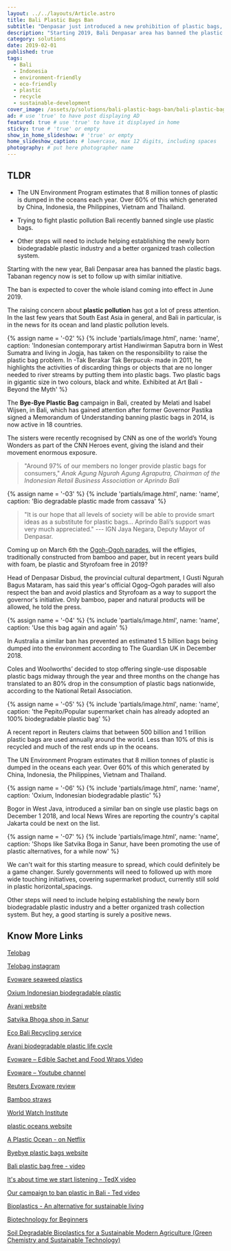 ```yaml
---
layout: ../../layouts/Article.astro
title: Bali Plastic Bags Ban
subtitle: "Denpasar just introduced a new prohibition of plastic bags, Styrofoam and plastic straws in supermarkets, convenience stores and shopping centres."
description: "Starting 2019, Bali Denpasar area has banned the plastic bags. The ban is expected to cover the whole island coming into effect in June 2019." # max 160 digits
category: solutions
date: 2019-02-01
published: true
tags:
  - Bali
  - Indonesia
  - environment-friendly
  - eco-friendly
  - plastic
  - recycle
  - sustainable-development
cover_image: /assets/p/solutions/bali-plastic-bags-ban/bali-plastic-bags-ban.jpg
ad: # use 'true' to have post displaying AD
featured: true # use 'true' to have it displayed in home
sticky: true # 'true' or empty
show_in_home_slideshow: # 'true' or empty
home_slideshow_caption: # lowercase, max 12 digits, including spaces
photography: # put here photographer name
---
```


<div class="tldr">

## TLDR

- The UN Environment Program estimates that 8 million tonnes of plastic is dumped in the oceans each year. Over 60% of this which generated by China, Indonesia, the Philippines, Vietnam and Thailand.

- Trying to fight plastic pollution Bali recently banned single use plastic bags.

- Other steps will need to include helping establishing the newly born biodegradable plastic industry and a better organized trash collection system.

</div>

Starting with the new year, Bali Denpasar area has banned the plastic bags. Tabanan regency now is set to follow up with similar initiative.

The ban is expected to cover the whole island coming into effect in June 2019.

The raising concern about **plastic pollution** has got a lot of press attention. In the last few years that South East Asia in general, and Bali in particular, is in the news for its ocean and land plastic pollution levels.

{% assign name = '-02' %}
{% include 'partials/image.html', name: 'name', caption: 'Indonesian contemporary artist Handiwirman Saputra born in West Sumatra and living in Jogja, has taken on the responsibility to raise the plastic bag problem. In -Tak Berakar Tak Berpucuk- made in 2011, he highlights the activities of discarding things or objects that are no longer needed to river streams by putting them into plastic bags. Two plastic bags in gigantic size in two colours, black and white. Exhibited at Art Bali - Beyond the Myth' %}

The **Bye-Bye Plastic Bag** campaign in Bali, created by Melati and Isabel Wijsen, in Bali, which has gained attention after former Governor Pastika signed a Memorandum of Understanding banning plastic bags in 2014, is now active in 18 countries.

The sisters were recently recognised by CNN as one of the world’s Young Wonders as part of the CNN Heroes event, giving the island and their movement enormous exposure.

> "Around 97% of our members no longer provide plastic bags for consumers," _Anak Agung Ngurah Agung Agraputra, Chairman of the Indonesian Retail Business Association or Aprindo Bali_

{% assign name = '-03' %}
{% include 'partials/image.html', name: 'name', caption: 'Bio degradable plastic made from cassava' %}

> "It is our hope that all levels of society will be able to provide smart ideas as a substitute for plastic bags... Aprindo Bali’s support was very much appreciated."
> --- IGN Jaya Negara, Deputy Mayor of Denpasar.

Coming up on March 6th the [Ogoh-Ogoh parades](https://fumes.junglestar.org/photo-journalism/ogoh-ogoh/), will the effigies, traditionally constructed from bamboo and paper, but in recent years build with foam, be plastic and Styrofoam free in 2019?

Head of Denpasar Disbud, the provincial cultural department, I Gusti Ngurah Bagus Mataram, has said this year's official Ogog-Ogoh parades will also respect the ban and avoid plastics and Styrofoam as a way to support the governor's initiative. Only bamboo, paper and natural products will be allowed, he told the press.

{% assign name = '-04' %}
{% include 'partials/image.html', name: 'name', caption: 'Use this bag again and again' %}

In Australia a similar ban has prevented an estimated 1.5 billion bags being dumped into the environment according to The Guardian UK in December 2018.

Coles and Woolworths’ decided to stop offering single-use disposable plastic bags midway through the year and three months on the change has translated to an 80% drop in the consumption of plastic bags nationwide, according to the National Retail Association.

{% assign name = '-05' %}
{% include 'partials/image.html', name: 'name', caption: 'the Pepito/Popular supermarket chain has already adopted an 100% biodegradable plastic bag' %}

A recent report in Reuters claims that between 500 billion and 1 trillion plastic bags are used annually around the world. Less than 10% of this is recycled and much of the rest ends up in the oceans.

The UN Environment Program estimates that 8 million tonnes of plastic is dumped in the oceans each year. Over 60% of this which generated by China, Indonesia, the Philippines, Vietnam and Thailand.

{% assign name = '-06' %}
{% include 'partials/image.html', name: 'name', caption: 'Oxium, Indonesian biodegradable plastic' %}

Bogor in West Java, introduced a similar ban on single use plastic bags on December 1 2018, and local News Wires are reporting the country's capital Jakarta could be next on the list.

{% assign name = '-07' %}
{% include 'partials/image.html', name: 'name', caption: 'Shops like Satvika Boga in Sanur, have been promoting the use of plastic alternatives, for a while now' %}

We can't wait for this starting measure to spread, which could definitely be a game changer. Surely governments will need to followed up with more wide touching initiatives, covering supermarket product, currently still sold in plastic horizontal_spacings.

Other steps will need to include helping establishing the newly born biodegradable plastic industry and a better organized trash collection system. But hey, a good starting is surely a positive news.

## Know More Links

[Telobag](http://telobag.com/en/home/)

[Telobag instagram](https://www.instagram.com/telobagindo/)

[Evoware seaweed plastics](http://www.evoware.id/)

[Oxium Indonesian biodegradable plastic](http://www.oxium.net/page/)

[Avani website](https://www.avanieco.com/)

[Satvika Bhoga shop in Sanur](https://goo.gl/maps/uskEeZ96ALJ2)

[Eco Bali Recycling service](http://eco-bali.com)

[Avani biodegradable plastic life cycle](https://www.avanieco.com/life-cycle-3/)

[Evoware – Edible Sachet and Food Wraps Video](https://youtu.be/24T6ruz1GhU)

[Evoware – Youtube channel](https://www.youtube.com/channel/UCBN9aRJfC-bI-f3ll4abZaQ/videos)

[Reuters Evoware review](https://www.reuters.com/article/us-indonesia-evoware/indonesian-startup-wages-war-on-plastic-with-edible-seaweed-cups-idUSKBN1DN0XA)

[Bamboo straws](https://bamboo-straws.com/)

[World Watch Institute](http://www.worldwatch.org/)

[plastic oceans website](https://plasticoceans.org/)

[A Plastic Ocean - on Netflix](https://www.netflix.com/id/title/80164032)

[Byebye plastic bags website](http://www.byebyeplasticbags.org)

[Bali plastic bag free - video](https://youtu.be/SsF4xun1-u0)

[It's about time we start listening - TedX video](https://youtu.be/Y6Z5eOv6Nnk)

[Our campaign to ban plastic in Bali - Ted video](https://youtu.be/P8GCjrDWWUM)

[Bioplastics - An alternative for sustainable living](https://advancebioplast.com/)

[Biotechnology for Beginners](https://amzn.to/3wuzL8x)

[Soil Degradable Bioplastics for a Sustainable Modern Agriculture (Green Chemistry and Sustainable Technology)](https://amzn.to/3yy7akp)
